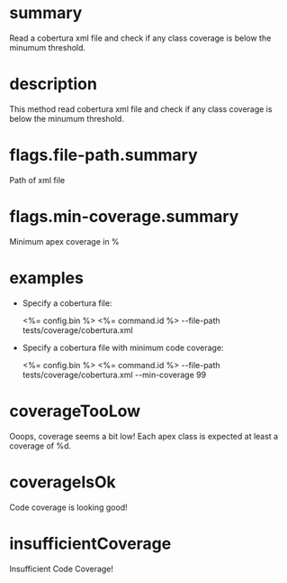 # summary

Read a cobertura xml file and check if any class coverage is below the minumum threshold.

# description

This method read cobertura xml file and check if any class coverage is below the minumum threshold.

# flags.file-path.summary

Path of xml file

# flags.min-coverage.summary

Minimum apex coverage in %

# examples

- Specify a cobertura file:

  <%= config.bin %> <%= command.id %> --file-path tests/coverage/cobertura.xml

- Specify a cobertura file with minimum code coverage:

  <%= config.bin %> <%= command.id %> --file-path tests/coverage/cobertura.xml --min-coverage 99

# coverageTooLow

Ooops, coverage seems a bit low! Each apex class is expected at least a coverage of %d.

# coverageIsOk

Code coverage is looking good!

# insufficientCoverage

Insufficient Code Coverage!
